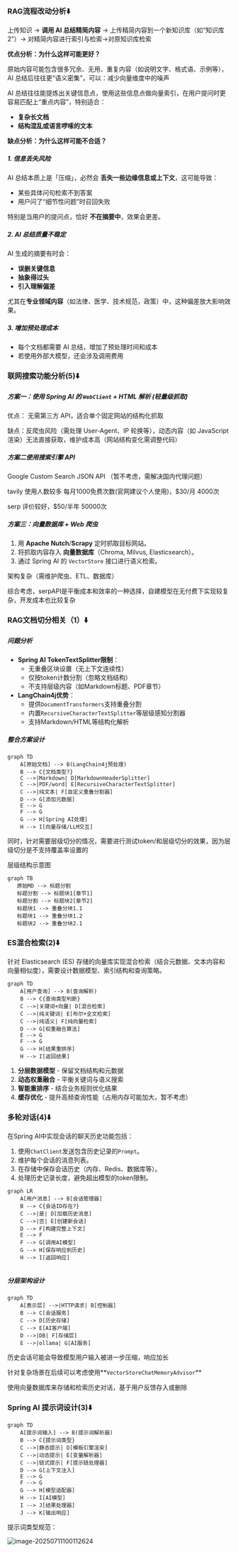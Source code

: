 ### RAG流程改动分析⬇️

上传知识 → **调用 AI 总结精简内容** → 上传精简内容到一个新知识库（如“知识库2”）→ 对精简内容进行索引与检索->对原知识库检索

 **优点分析：为什么这样可能更好？**

原始内容可能包含很多冗余、无用、重复内容（如说明文字、格式语、示例等），AI 总结后往往更“语义密集”，可以：减少向量维度中的噪声

AI 总结往往能提炼出关键信息点，使用这些信息点做向量索引，在用户提问时更容易匹配上“重点内容”，特别适合：

- **复杂长文档**
- **结构混乱或语言啰嗦的文本**

 **缺点分析：为什么这样可能不合适？**

##### 1. **信息丢失风险**

AI 总结本质上是「压缩」，必然会 **丢失一些边缘信息或上下文**，这可能导致：

- 某些具体问句检索不到答案
- 用户问了“细节性问题”时召回失败

特别是当用户的提问点，恰好 **不在摘要中**，效果会更差。

##### 2. **AI 总结质量不稳定**

AI 生成的摘要有时会：

- **误删关键信息**
- **抽象得过头**
- **引入理解偏差**

尤其在**专业领域内容**（如法律、医学、技术规范，政策）中，这种偏差放大影响效果。

##### 3. **增加预处理成本**

- 每个文档都需要 AI 总结，增加了预处理时间和成本
- 若使用外部大模型，还会涉及调用费用

### **联网搜索功能分析**(5)⬇️

##### **方案一：使用 Spring AI 的 `WebClient` + HTML 解析 (轻量级抓取)**

优点： 无需第三方 API，适合单个固定网站的结构化抓取

缺点：反爬虫风险（需处理 User-Agent、IP 轮换等），动态内容（如 JavaScript 渲染）无法直接获取，维护成本高（网站结构变化需调整代码）

##### 方案二**使用搜索引擎 API**

Google Custom Search JSON API （暂不考虑，需解决国内代理问题）

tavily 使用人数较多 每月1000免费次数(官网建议个人使用)，$30/月  4000次

serp 评价较好，$50/半年 50000次

##### **方案三：向量数据库 + Web 爬虫**

1. 用 **Apache Nutch**/**Scrapy** 定时抓取目标网站。
2. 将抓取内容存入 **向量数据库**（Chroma, Milvus, Elasticsearch）。
3. 通过 Spring AI 的 `VectorStore` 接口进行语义检索。

 架构复杂（需维护爬虫、ETL、数据库）

综合考虑，serpAPI是平衡成本和效率的一种选择，自建模型在无付费下实现较复杂，开发成本也比较复杂

### RAG文档切分相关（1）⬇️

#####  **问题分析**

- **Spring AI TokenTextSplitter限制**：
  - 无重叠区块设置（无上下文连续性）
  - 仅按token计数分割（忽略文档结构）
  - 不支持层级内容（如Markdown标题、PDF章节）
- **LangChain4j优势**：
  - 提供`DocumentTransformers`支持重叠分割
  - 内置`RecursiveCharacterTextSplitter`等层级感知分割器
  - 支持Markdown/HTML等结构化解析

##### 整合方案设计

```mermaid
graph TD
    A[原始文档] --> B(LangChain4j预处理)
    B --> C{文档类型?}
    C -->|Markdown| D[MarkdownHeaderSplitter]
    C -->|PDF/word| E[RecursiveCharacterTextSplitter]
    C -->|纯文本| F[自定义重叠分割器]
    D --> G[添加元数据]
    E --> G
    F --> G
    G --> H[Spring AI处理]
    H --> I[向量存储/LLM交互]
```

同时，针对需要层级切分的情况，需要进行测试token/和层级切分的效果，因为层级切分是不支持覆盖率设置的

层级结构示意图

```mermaid
graph TB
   原始MD --> 标题分割
   标题分割 --> 标题块1[章节1]
   标题分割 --> 标题块2[章节2]
   标题块1 --> 重叠分块1.1
   标题块1 --> 重叠分块1.2
   标题块2 --> 重叠分块2.1
```

### ES混合检索(2)⬇️

针对 Elasticsearch (ES) 存储的向量库实现混合检索（结合元数据、文本内容和向量相似度），需要设计数据模型、索引结构和查询策略。

```mermaid
graph TD
    A[用户查询] --> B(查询解析)
    B --> C{查询类型判断}
    C -->|关键词+向量| D[混合检索]
    C -->|纯关键词| E[布尔+全文检索]
    C -->|纯语义| F[纯向量检索]
    D --> G[权重融合算法]
    E --> G
    F --> G
    G --> H[结果重排序]
    H --> I[返回结果]
```

1. **分层数据模型** - 保留文档结构和元数据
2. **动态权重融合** - 平衡关键词与语义搜索
3. **智能重排序** - 结合业务规则优化结果
4. **缓存优化** - 提升高频查询性能（占用内存可能加大，暂不考虑）

### 多轮对话(4)⬇️

在Spring AI中实现会话的聊天历史功能包括：

1. 使用`ChatClient`发送包含历史记录的`Prompt`。
2. 维护每个会话的消息列表。
3. 在存储中保存会话历史（内存、Redis、数据库等）。
4. 处理历史记录长度，避免超出模型的token限制。

```mermaid
graph LR
    A[用户消息] --> B[会话管理器]
    B --> C{会话ID存在?}
    C -->|是| D[加载历史消息]
    C -->|否| E[创建新会话]
    D --> F[构建完整上下文]
    E --> F
    F --> G[调用AI模型]
    G --> H[保存响应到历史]
    H --> I[返回响应]
   
```

##### 分层架构设计

```mermaid
graph TD
    A[表示层] -->|HTTP请求| B[控制器]
    B --> C[会话服务]
    C --> D[历史存储]
    C --> E[AI客户端]
    D -->|DB| F[存储层]
    E -->|ollama| G[AI服务]
```

历史会话可能会导致模型用户输入被进一步压缩，响应加长

针对复杂场景在后续可以考虑使用**`VectorStoreChatMemoryAdvisor`**

使用向量数据库来存储和检索历史对话，基于用户反馈存入或删除

### Spring AI 提示词设计(3)⬇️

```mermaid
graph TD
    A[提示词输入] --> B(提示词解析器)
    B --> C{提示词类型}
    C -->|静态提示| D[模板引擎渲染]
    C -->|动态提示| E[变量解析器]
    C -->|链式提示| F[提示链处理器]
    D --> G[上下文注入]
    E --> G
    F --> G
    G --> H[模型适配器]
    H --> I[AI模型]
    I --> J[结果处理器]
    J --> K[输出响应]
```

提示词类型规范：

![image-20250711100112624](C:\Users\Administrator\AppData\Roaming\Typora\typora-user-images\image-20250711100112624.png)